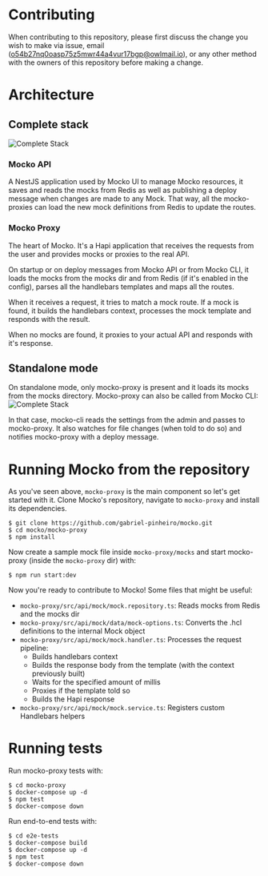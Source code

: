 # Contributing

When contributing to this repository, please first discuss the change you wish to make via issue,
email (o54b27nq0oasp75z5mwr44a4vur17bgp@owlmail.io), or any other method with the owners of this repository before making a change.

# Architecture

## Complete stack
![Complete Stack](https://cdn.codetunnel.net/mocko/complete-arch.png)

### Mocko API
A NestJS application used by Mocko UI to manage Mocko resources, it
saves and reads the mocks from Redis as well as publishing a deploy
message when changes are made to any Mock. That way, all the mocko-proxies can load the new mock definitions from Redis to update
the routes.

### Mocko Proxy
The heart of Mocko. It's a Hapi application that receives the requests
from the user and provides mocks or proxies to the real API.

On startup or on deploy messages from Mocko API or from Mocko CLI, it
loads the mocks from the mocks dir and from Redis (if it's enabled in
the config), parses all the handlebars templates and maps all the
routes.

When it receives a request, it tries to match a mock route. If a mock is
found, it builds the handlebars context, processes the mock template and
responds with the result.

When no mocks are found, it proxies to your actual API and responds with
it's response.

## Standalone mode

On standalone mode, only mocko-proxy is present and it loads its mocks
from the mocks directory. Mocko-proxy can also be called from Mocko CLI:
![Complete Stack](https://cdn.codetunnel.net/mocko/cli-arch.png)

In that case, mocko-cli reads the settings from the admin and passes to
mocko-proxy. It also watches for file changes (when told to do so) and
notifies mocko-proxy with a deploy message.

# Running Mocko from the repository

As you've seen above, `mocko-proxy` is the main component so let's get
started with it. Clone Mocko's repository, navigate to `mocko-proxy` and
install its dependencies.
```shell
$ git clone https://github.com/gabriel-pinheiro/mocko.git
$ cd mocko/mocko-proxy
$ npm install
```

Now create a sample mock file inside `mocko-proxy/mocks` and start
mocko-proxy (inside the `mocko-proxy` dir) with:
```shell
$ npm run start:dev
```

Now you're ready to contribute to Mocko! Some files that might be useful:

- `mocko-proxy/src/api/mock/mock.repository.ts`: Reads mocks from Redis
and the mocks dir
- `mocko-proxy/src/api/mock/data/mock-options.ts`: Converts the .hcl definitions to the internal Mock object
- `mocko-proxy/src/api/mock/mock.handler.ts`: Processes the request pipeline:
    - Builds handlebars context
    - Builds the response body from the template (with the context previously built)
    - Waits for the specified amount of millis
    - Proxies if the template told so
    - Builds the Hapi response
- `mocko-proxy/src/api/mock/mock.service.ts`: Registers custom Handlebars helpers

# Running tests
Run mocko-proxy tests with:
```shell
$ cd mocko-proxy
$ docker-compose up -d
$ npm test
$ docker-compose down
```

Run end-to-end tests with:
```shell
$ cd e2e-tests
$ docker-compose build
$ docker-compose up -d
$ npm test
$ docker-compose down
```
